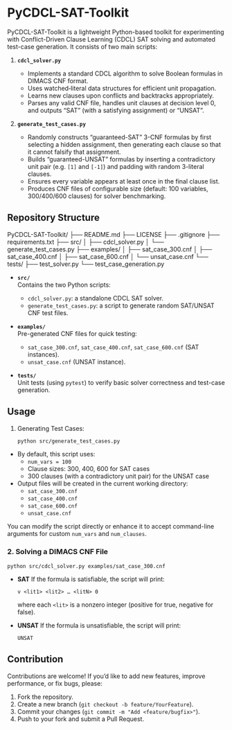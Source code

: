 # PyCDCL-SAT-Toolkit

PyCDCL-SAT-Toolkit is a lightweight Python-based toolkit for experimenting with Conflict-Driven Clause Learning (CDCL) SAT solving and automated test-case generation. It consists of two main scripts:

1. **`cdcl_solver.py`**  
   - Implements a standard CDCL algorithm to solve Boolean formulas in DIMACS CNF format.  
   - Uses watched‐literal data structures for efficient unit propagation.  
   - Learns new clauses upon conflicts and backtracks appropriately.  
   - Parses any valid CNF file, handles unit clauses at decision level 0, and outputs “SAT” (with a satisfying assignment) or “UNSAT”.

2. **`generate_test_cases.py`**  
   - Randomly constructs “guaranteed-SAT” 3-CNF formulas by first selecting a hidden assignment, then generating each clause so that it cannot falsify that assignment.  
   - Builds “guaranteed-UNSAT” formulas by inserting a contradictory unit pair (e.g. `[1]` and `[-1]`) and padding with random 3-literal clauses.  
   - Ensures every variable appears at least once in the final clause list.  
   - Produces CNF files of configurable size (default: 100 variables, 300/400/600 clauses) for solver benchmarking.

## Repository Structure

PyCDCL-SAT-Toolkit/
 ├── README.md
 ├── LICENSE
 ├── .gitignore
 ├── requirements.txt
 ├── src/
 │   ├── cdcl_solver.py
 │   └── generate_test_cases.py
 ├── examples/
 │   ├── sat_case_300.cnf
 │   ├── sat_case_400.cnf
 │   ├── sat_case_600.cnf
 │   └── unsat_case.cnf
 └── tests/
 ├── test_solver.py
 └── test_case_generation.py

- **`src/`**  
  Contains the two Python scripts:  
  - `cdcl_solver.py`: a standalone CDCL SAT solver.  
  - `generate_test_cases.py`: a script to generate random SAT/UNSAT CNF test files.

- **`examples/`**  
  Pre-generated CNF files for quick testing:  
  - `sat_case_300.cnf`, `sat_case_400.cnf`, `sat_case_600.cnf` (SAT instances).  
  - `unsat_case.cnf` (UNSAT instance).

- **`tests/`**  
  Unit tests (using `pytest`) to verify basic solver correctness and test-case generation.

## Usage

1. Generating Test Cases:

   ```bash
   python src/generate_test_cases.py
   ```

- By default, this script uses:
  - `num_vars = 100`
  - Clause sizes: 300, 400, 600 for SAT cases
  - 300 clauses (with a contradictory unit pair) for the UNSAT case
- Output files will be created in the current working directory:
  - `sat_case_300.cnf`
  - `sat_case_400.cnf`
  - `sat_case_600.cnf`
  - `unsat_case.cnf`

You can modify the script directly or enhance it to accept command-line arguments for custom `num_vars` and `num_clauses`.

### 2. Solving a DIMACS CNF File

```
python src/cdcl_solver.py examples/sat_case_300.cnf
```

- **SAT**
  If the formula is satisfiable, the script will print:

  ```
  v <lit1> <lit2> … <litN> 0
  ```

  where each `<lit>` is a nonzero integer (positive for true, negative for false).

- **UNSAT**
  If the formula is unsatisfiable, the script will print:

  ```
  UNSAT
  ```

## Contribution

Contributions are welcome! If you’d like to add new features, improve performance, or fix bugs, please:

1. Fork the repository.
2. Create a new branch (`git checkout -b feature/YourFeature`).
3. Commit your changes (`git commit -m "Add <feature/bugfix>"`).
4. Push to your fork and submit a Pull Request.
